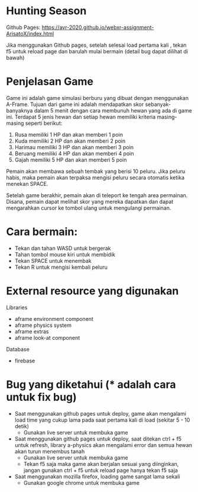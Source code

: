 # Hunting Season
Github Pages: https://avr-2020.github.io/webxr-assignment-ArisatoX/index.html

Jika menggunakan Github pages, setelah selesai load pertama kali , tekan f5 untuk reload page dan barulah mulai bermain (detail bug dapat dilihat di bawah)

# Penjelasan Game
Game ini adalah game simulasi berburu yang dibuat dengan menggunakan A-Frame. Tujuan dari game ini adalah mendapatkan skor sebanyak-banyaknya dalam 5 menit dengan cara membunuh hewan yang ada di game ini. Terdapat 5 jenis hewan dan setiap hewan memiliki kriteria masing-masing seperti berikut:

1. Rusa memiliki 1 HP dan akan memberi 1 poin
2. Kuda memiliki 2 HP dan akan memberi 2 poin
3. Harimau memiliki 3 HP dan akan memberi 3 poin
4. Beruang memiliki 4 HP dan akan memberi 4 poin
5. Gajah memiliki 5 HP dan akan memberi 5 poin

Pemain akan membawa sebuah tembak yang berisi 10 peluru. Jika peluru habis, maka pemain akan terpaksa mengisi peluru secara otomatis ketika menekan SPACE.

Setelah game berakhir, pemain akan di teleport ke tengah area permainan. Disana, pemain dapat melihat skor yang mereka dapatkan dan dapat mengarahkan cursor ke tombol ulang untuk mengulangi permainan.

# Cara bermain:
- Tekan dan tahan WASD untuk bergerak
- Tahan tombol mouse kiri untuk membidik
- Tekan SPACE untuk menembak
- Tekan R untuk mengisi kembali peluru

# External resource yang digunakan
Libraries
 * aframe environment component
 * aframe physics system
 * aframe extras
 * aframe look-at component
 
Database
 * firebase

# Bug yang diketahui (* adalah cara untuk fix bug)
- Saat menggunakan github pages untuk deploy, game akan mengalami load time yang cukup lama pada saat pertama kali di load (sekitar 5 - 10 detik)
  * Gunakan live server untuk membuka game
- Saat menggunakan github pages untuk deploy, saat ditekan ctrl + f5 untuk refresh, library a-physics akan mengalami error dan semua hewan akan turun menembus tanah
  * Gunakan live server untuk membuka game
  * Tekan f5 saja maka game akan berjalan sesuai yang diinginkan, jangan gunakan ctrl + f5 untuk reload page hanya tekan f5 saja
- Saat menggunakan mozilla firefox, loading game sangat lama sekali
  * Gunakan google chrome untuk membuka game


